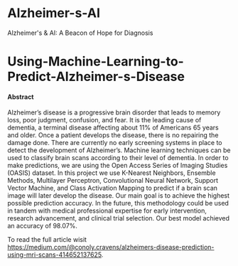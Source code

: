 # Alzheimer-s-AI
Alzheimer's &amp; AI: A Beacon of Hope for Diagnosis
# Using-Machine-Learning-to-Predict-Alzheimer-s-Disease

#### Abstract
Alzheimer’s disease is a progressive brain disorder that leads to memory loss, poor judgment, confusion, and fear. It is the leading cause of dementia, a terminal disease affecting about 11% of Americans 65 years and older. Once a patient develops the disease, there is no repairing the damage done. There are currently no early screening systems in place to detect the development of Alzheimer’s. Machine learning techniques can be used to classify brain scans according to their level of dementia. In order to make predictions, we are using the Open Access Series of Imaging Studies (OASIS) dataset. In this project we use K-Nearest Neighbors, Ensemble Methods, Multilayer Perceptron, Convolutional Neural Network, Support Vector Machine, and Class Activation Mapping to predict if a brain scan image will later develop the disease. Our main goal is to achieve the highest possible prediction accuracy. In the future, this methodology could be used in tandem with medical professional expertise for early intervention, research advancement, and clinical trial selection. Our best model achieved an accuracy of 98.07%. 

To read the full article wisit https://medium.com/@conoly.cravens/alzheimers-disease-prediction-using-mri-scans-414652137625. 
